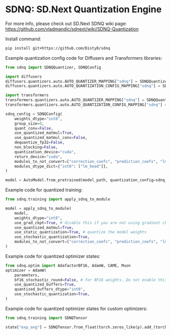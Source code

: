 # SDNQ: SD.Next Quantization Engine

For more info, please check out SD.Next SDNQ wiki page: https://github.com/vladmandic/sdnext/wiki/SDNQ-Quantization  

Install command:
```sh
pip install git+https://github.com/Disty0/sdnq
```


Example quantization config code for Diffusers and Transformers libraries:  

```py
from sdnq import SDNQQuantizer, SDNQConfig

import diffusers
diffusers.quantizers.auto.AUTO_QUANTIZER_MAPPING["sdnq"] = SDNQQuantizer
diffusers.quantizers.auto.AUTO_QUANTIZATION_CONFIG_MAPPING["sdnq"] = SDNQConfig

import transformers
transformers.quantizers.auto.AUTO_QUANTIZER_MAPPING["sdnq"] = SDNQQuantizer
transformers.quantizers.auto.AUTO_QUANTIZATION_CONFIG_MAPPING["sdnq"] = SDNQConfig

sdnq_config = SDNQConfig(
    weights_dtype="int8",
    group_size=0,
    quant_conv=False,
    use_quantized_matmul=True,
    use_quantized_matmul_conv=False,
    dequantize_fp32=False,
    non_blocking=False,
    quantization_device="cuda",
    return_device="cuda",
    modules_to_not_convert=["correction_coefs", "prediction_coefs", "lm_head", "embedding_projection"],
    modules_dtype_dict={"int8": ["lm_head"]},
)

model = AutoModel.from_pretrained(model_path, quantization_config=sdnq_config)
```


Example code for quantized training:  

```py
from sdnq.training import apply_sdnq_to_module

model = apply_sdnq_to_module(
    model,
    weights_dtype="int8",
    use_grad_ckpt=True, # disable this if you are not using gradient checkpointing
    use_quantized_matmul=True,
    use_static_quantization=True, # quantize the model weights
    use_stochastic_quantization=True,
    modules_to_not_convert=["correction_coefs", "prediction_coefs", "lm_head", "embedding_projection"],
)
```


Example code for quantized optimizer states:  
```py
from sdnq.optim import AdafactorBF16, AdamW, CAME, Muon
optimizer = AdamW(
    parameters,
    bf16_stochastic_round=False, # for BF16 weights. Do not enable this with static quantized weights
    use_quantized_buffers=True,
    quantized_buffers_dtype="int8",
    use_stochastic_quantization=True,
)
```


Example code for quantized optimizer states for custom optimizers:  

```py
from sdnq.training import SDNQTensor

state["exp_avg"] = SDNQTensor.from_float(torch.zeros_like(p).add_(torch.finfo(p.dtype).eps), qtype="int8", sr=True)
```
